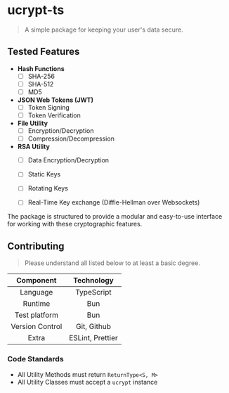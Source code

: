 # ucrypt-ts
> A simple package for keeping your user's data secure.

## Tested Features
- **Hash Functions**
  - [ ] SHA-256
  - [ ] SHA-512
  - [ ] MD5
- **JSON Web Tokens (JWT)**
  - [ ] Token Signing
  - [ ] Token Verification
- **File Utility**
  - [ ] Encryption/Decryption
  - [ ] Compression/Decompression
- **RSA Utility**
  - [ ] Data Encryption/Decryption
  - [ ] Static Keys
  - [ ] Rotating Keys
  - [ ] Real-Time Key exchange (Diffie-Hellman over Websockets)


The package is structured to provide a modular and easy-to-use interface for working with these cryptographic features.



## Contributing
> Please understand all listed below to at least a basic degree.

| Component        | Technology         |
|:----------------:|:------------------:|
| Language         | TypeScript         |
| Runtime          | Bun                |
| Test platform    | Bun                |
| Version Control  | Git, Github        | 
| Extra            | ESLint, Prettier   |

### Code Standards
- All Utility Methods must return `ReturnType<S, M>`
- All Utility Classes must accept a `ucrypt` instance